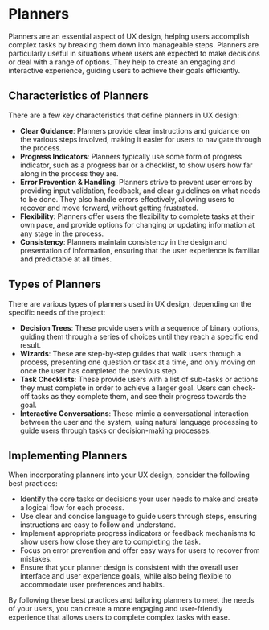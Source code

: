 # Planners

Planners are an essential aspect of UX design, helping users accomplish complex tasks by breaking them down into manageable steps. Planners are particularly useful in situations where users are expected to make decisions or deal with a range of options. They help to create an engaging and interactive experience, guiding users to achieve their goals efficiently.

## Characteristics of Planners

There are a few key characteristics that define planners in UX design:

- **Clear Guidance**: Planners provide clear instructions and guidance on the various steps involved, making it easier for users to navigate through the process.
- **Progress Indicators**: Planners typically use some form of progress indicator, such as a progress bar or a checklist, to show users how far along in the process they are.
- **Error Prevention & Handling**: Planners strive to prevent user errors by providing input validation, feedback, and clear guidelines on what needs to be done. They also handle errors effectively, allowing users to recover and move forward, without getting frustrated.
- **Flexibility**: Planners offer users the flexibility to complete tasks at their own pace, and provide options for changing or updating information at any stage in the process.
- **Consistency**: Planners maintain consistency in the design and presentation of information, ensuring that the user experience is familiar and predictable at all times.

## Types of Planners

There are various types of planners used in UX design, depending on the specific needs of the project:

- **Decision Trees**: These provide users with a sequence of binary options, guiding them through a series of choices until they reach a specific end result.
- **Wizards**: These are step-by-step guides that walk users through a process, presenting one question or task at a time, and only moving on once the user has completed the previous step.
- **Task Checklists**: These provide users with a list of sub-tasks or actions they must complete in order to achieve a larger goal. Users can check-off tasks as they complete them, and see their progress towards the goal.
- **Interactive Conversations**: These mimic a conversational interaction between the user and the system, using natural language processing to guide users through tasks or decision-making processes.

## Implementing Planners

When incorporating planners into your UX design, consider the following best practices:

- Identify the core tasks or decisions your user needs to make and create a logical flow for each process.
- Use clear and concise language to guide users through steps, ensuring instructions are easy to follow and understand.
- Implement appropriate progress indicators or feedback mechanisms to show users how close they are to completing the task.
- Focus on error prevention and offer easy ways for users to recover from mistakes.
- Ensure that your planner design is consistent with the overall user interface and user experience goals, while also being flexible to accommodate user preferences and habits.

By following these best practices and tailoring planners to meet the needs of your users, you can create a more engaging and user-friendly experience that allows users to complete complex tasks with ease.
